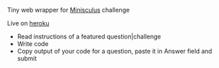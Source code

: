 Tiny web wrapper for [Minisculus](http://minisculus.edendevelopment.co.uk/) challenge

Live on [heroku](http://tinisculapp.heroku.com/start/)

* Read instructions of a featured question|challenge
* Write code
* Copy output of your code for a question, paste it in Answer field and submit
